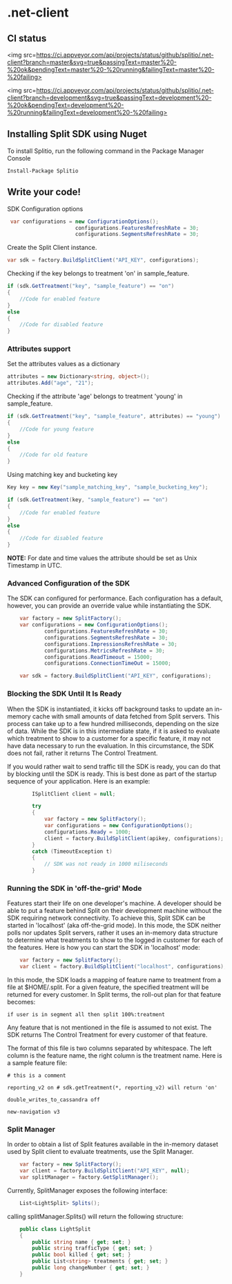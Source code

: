 # .net-client

## CI status

<img src=https://ci.appveyor.com/api/projects/status/github/splitio/.net-client?branch=master&svg=true&passingText=master%20-%20ok&pendingText=master%20-%20running&failingText=master%20-%20failing>

<img src=https://ci.appveyor.com/api/projects/status/github/splitio/.net-client?branch=development&svg=true&passingText=development%20-%20ok&pendingText=development%20-%20running&failingText=development%20-%20failing>


## Installing Split SDK using Nuget

To install Splitio, run the following command in the Package Manager Console

```
Install-Package Splitio
```

## Write your code!

SDK Configuration options

```cs
 var configurations = new ConfigurationOptions();
					  configurations.FeaturesRefreshRate = 30;
					  configurations.SegmentsRefreshRate = 30;

```

Create the Split Client instance. 

```cs
var sdk = factory.BuildSplitClient("API_KEY", configurations);
```

Checking if the key belongs to treatment 'on' in sample_feature. 

```cs
if (sdk.GetTreatment("key", "sample_feature") == "on") 
{
    //Code for enabled feature
} 
else 
{
    //Code for disabled feature
}
```

### Attributes support
Set the attributes values as a dictionary 

```cs
attributes = new Dictionary<string, object>();
attributes.Add("age", "21");
```

Checking if the attribute 'age' belongs to treatment 'young' in sample_feature. 

```cs
if (sdk.GetTreatment("key", "sample_feature", attributes) == "young") 
{
    //Code for young feature
} 
else 
{
    //Code for old feature
}
```

Using matching key and bucketing key

```cs
Key key = new Key("sample_matching_key", "sample_bucketing_key");

if (sdk.GetTreatment(key, "sample_feature") == "on") 
{
    //Code for enabled feature
} 
else 
{
    //Code for disabled feature
}
```

**NOTE:** For date and time values the attribute should be set as Unix Timestamp in UTC.

### Advanced Configuration of the SDK 

The SDK can configured for performance. Each configuration has a default, however, you can provide an override value while instantiating the SDK.


```cs
	var factory = new SplitFactory();
    var configurations = new ConfigurationOptions();
            configurations.FeaturesRefreshRate = 30;
            configurations.SegmentsRefreshRate = 30;
			configurations.ImpressionsRefreshRate = 30;
            configurations.MetricsRefreshRate = 30;
            configurations.ReadTimeout = 15000;
            configurations.ConnectionTimeOut = 15000;

	var sdk = factory.BuildSplitClient("API_KEY", configurations);
```

###  Blocking the SDK Until It Is Ready 

When the SDK is instantiated, it kicks off background tasks to update an in-memory cache with small amounts of data fetched from Split servers. This process can take up to a few hundred milliseconds, depending on the size of data. While the SDK is in this intermediate state, if it is asked to evaluate which treatment to show to a customer for a specific feature, it may not have data necessary to run the evaluation. In this circumstance, the SDK does not fail, rather it returns The Control Treatment.

If you would rather wait to send traffic till the SDK is ready, you can do that by blocking until the SDK is ready. This is best done as part of the startup sequence of your application. Here is an example:

```cs
		ISplitClient client = null;

		try
		{
			var factory = new SplitFactory();
			var configurations = new ConfigurationOptions();
			configurations.Ready = 1000;
			client = factory.BuildSplitClient(apikey, configurations);
		}
		catch (TimeoutException t)
		{
			// SDK was not ready in 1000 miliseconds
		}
```

###  Running the SDK in 'off-the-grid' Mode 

Features start their life on one developer's machine. A developer should be able to put a feature behind Split on their development machine without the SDK requiring network connectivity. To achieve this, Split SDK can be started in 'localhost' (aka off-the-grid mode). In this mode, the SDK neither polls nor updates Split servers, rather it uses an in-memory data structure to determine what treatments to show to the logged in customer for each of the features. Here is how you can start the SDK in 'localhost' mode:

```cs
	var factory = new SplitFactory();
	var client = factory.BuildSplitClient("localhost", configurations);
```

In this mode, the SDK loads a mapping of feature name to treatment from a file at $HOME/.split. For a given feature, the specified treatment will be returned for every customer. In Split terms, the roll-out plan for that feature becomes:

```
if user is in segment all then split 100%:treatment
```

Any feature that is not mentioned in the file is assumed to not exist. The SDK returns The Control Treatment for every customer of that feature.

The format of this file is two columns separated by whitespace. The left column is the feature name, the right column is the treatment name. Here is a sample feature file:

```
# this is a comment

reporting_v2 on # sdk.getTreatment(*, reporting_v2) will return 'on'

double_writes_to_cassandra off

new-navigation v3
```

###  Split Manager 

In order to obtain a list of Split features available in the in-memory dataset used by Split client to evaluate treatments, use the Split Manager.

```cs
    var factory = new SplitFactory();
    var client = factory.BuildSplitClient("API_KEY", null);
    var splitManager = factory.GetSplitManager();
```

Currently, SplitManager exposes the following interface:

```cs
	List<LightSplit> Splits();
```

calling splitManager.Splits() will return the following structure:

```cs
    public class LightSplit
    {
        public string name { get; set; }
        public string trafficType { get; set; }
        public bool killed { get; set; }
        public List<string> treatments { get; set; }
        public long changeNumber { get; set; }
    }
```